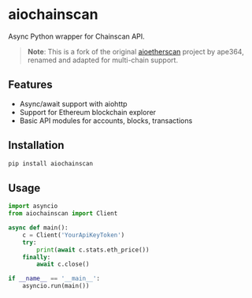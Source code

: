 # aiochainscan

Async Python wrapper for Chainscan API.

> **Note**: This is a fork of the original [aioetherscan](https://github.com/ape364/aioetherscan) project by ape364, renamed and adapted for multi-chain support.

## Features

- Async/await support with aiohttp
- Support for Ethereum blockchain explorer
- Basic API modules for accounts, blocks, transactions

## Installation

```sh
pip install aiochainscan
```

## Usage

```python
import asyncio
from aiochainscan import Client

async def main():
    c = Client('YourApiKeyToken')
    try:
        print(await c.stats.eth_price())
    finally:
        await c.close()

if __name__ == '__main__':
    asyncio.run(main())
```
